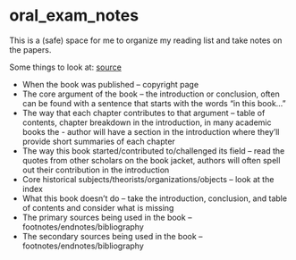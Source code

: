# oral_exam_notes
This is a (safe) space for me to organize my reading list and take notes on the papers. 

Some things to look at: [source](https://librarianshipwreck.wordpress.com/2019/04/29/how-to-prepare-for-qualifying-exams-or-how-to-read-too-many-books-in-seven-months/)

- When the book was published – copyright page
- The core argument of the book – the introduction or conclusion, often can be found with a sentence that starts with the words “in this book…”
- The way that each chapter contributes to that argument – table of contents, chapter breakdown in the introduction, in many academic books the - author will have a section in the introduction where they’ll provide short summaries of each chapter
- The way this book started/contributed to/challenged its field – read the quotes from other scholars on the book jacket, authors will often spell out their contribution in the introduction
- Core historical subjects/theorists/organizations/objects – look at the index
- What this book doesn’t do – take the introduction, conclusion, and table of contents and consider what is missing
- The primary sources being used in the book – footnotes/endnotes/bibliography
- The secondary sources being used in the book – footnotes/endnotes/bibliography
